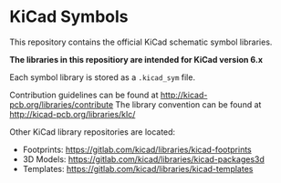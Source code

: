 # KiCad Symbols

This repository contains the official KiCad schematic symbol libraries.

**The libraries in this repositiory are intended for KiCad version 6.x**

Each symbol library is stored as a `.kicad_sym` file.

Contribution guidelines can be found at http://kicad-pcb.org/libraries/contribute
The library convention can be found at http://kicad-pcb.org/libraries/klc/

Other KiCad library repositories are located:

* Footprints: https://gitlab.com/kicad/libraries/kicad-footprints
* 3D Models: https://gitlab.com/kicad/libraries/kicad-packages3d
* Templates: https://gitlab.com/kicad/libraries/kicad-templates
